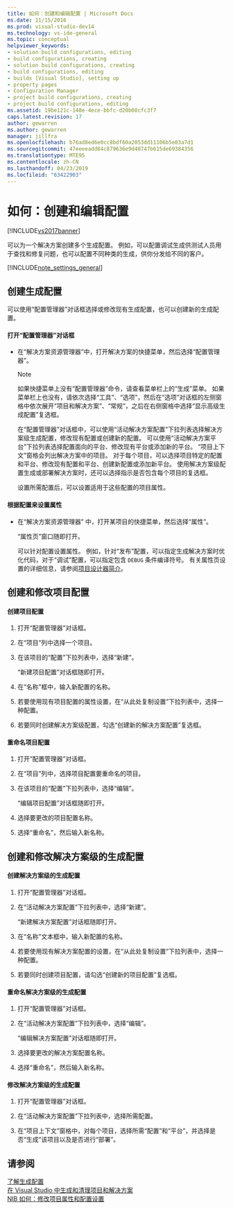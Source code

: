 ```yaml
---
title: 如何：创建和编辑配置 | Microsoft Docs
ms.date: 11/15/2016
ms.prod: visual-studio-dev14
ms.technology: vs-ide-general
ms.topic: conceptual
helpviewer_keywords:
- solution build configurations, editing
- build configurations, creating
- solution build configurations, creating
- build configurations, editing
- builds [Visual Studio], setting up
- property pages
- Configuration Manager
- project build configurations, creating
- project build configurations, editing
ms.assetid: 19be121c-148e-4ece-bbfc-d20b08cfc3f7
caps.latest.revision: 17
author: gewarren
ms.author: gewarren
manager: jillfra
ms.openlocfilehash: b76ad8ed6e0cc8bdf60a2053dd11106b5e03a7d1
ms.sourcegitcommit: 47eeeeadd84c879636e9d48747b615de69384356
ms.translationtype: MTE95
ms.contentlocale: zh-CN
ms.lasthandoff: 04/23/2019
ms.locfileid: "63422903"
---
```

# <a name="how-to-create-and-edit-configurations"></a>如何：创建和编辑配置
[!INCLUDE[vs2017banner](../includes/vs2017banner.md)]

可以为一个解决方案创建多个生成配置。 例如，可以配置调试生成供测试人员用于查找和修复问题，也可以配置不同种类的生成，供你分发给不同的客户。  
  
 [!INCLUDE[note_settings_general](../includes/note-settings-general-md.md)]  
  
## <a name="creating-build-configurations"></a>创建生成配置  
 可以使用“配置管理器”对话框选择或修改现有生成配置，也可以创建新的生成配置。  
  
#### <a name="to-open-the-configuration-manager-dialog-box"></a>打开“配置管理器”对话框  
  
- 在“解决方案资源管理器”中，打开解决方案的快捷菜单，然后选择“配置管理器”。  
  
  > [!NOTE]
  > 如果快捷菜单上没有“配置管理器”命令，请查看菜单栏上的“生成”菜单。 如果菜单栏上也没有，请依次选择“工具”、“选项”，然后在“选项”对话框的左侧窗格中依次展开“项目和解决方案”、“常规”，之后在右侧窗格中选择“显示高级生成配置”复选框。  
  
   在“配置管理器”对话框中，可以使用“活动解决方案配置”下拉列表选择解决方案级生成配置，修改现有配置或创建新的配置。 可以使用“活动解决方案平台”下拉列表选择配置面向的平台、修改现有平台或添加新的平台。 “项目上下文”窗格会列出解决方案中的项目。 对于每个项目，可以选择项目特定的配置和平台、修改现有配置和平台、创建新配置或添加新平台。 使用解决方案级配置生成或部署解决方案时，还可以选择指示是否包含每个项目的复选框。  
  
  设置所需配置后，可以设置适用于这些配置的项目属性。  
  
#### <a name="to-set-properties-based-on-configurations"></a>根据配置来设置属性  
  
- 在“解决方案资源管理器” 中，打开某项目的快捷菜单，然后选择“属性”。  
  
     “属性页”窗口随即打开。  
  
     可以针对配置设置属性。 例如，针对“发布”配置，可以指定生成解决方案时优化代码，对于“调试”配置，可以指定包含 `DEBUG` 条件编译符号。 有关属性页设置的详细信息，请参阅[项目设计器简介](http://msdn.microsoft.com/898dd854-c98d-430c-ba1b-a913ce3c73d7)。  
  
## <a name="creating-and-modifying-project-configurations"></a>创建和修改项目配置  
  
#### <a name="to-create-a-project-configuration"></a>创建项目配置  
  
1. 打开“配置管理器”对话框。  
  
2. 在“项目”列中选择一个项目。  
  
3. 在该项目的“配置”下拉列表中，选择“新建”。  
  
     “新建项目配置”对话框随即打开。  
  
4. 在“名称”框中，输入新配置的名称。  
  
5. 若要使用现有项目配置的属性设置，在“从此处复制设置”下拉列表中，选择一种配置。  
  
6. 若要同时创建解决方案级配置，勾选“创建新的解决方案配置”复选框。  
  
#### <a name="to-rename-a-project-configuration"></a>重命名项目配置  
  
1. 打开“配置管理器”对话框。  
  
2. 在“项目”列中，选择项目配置要重命名的项目。  
  
3. 在该项目的“配置”下拉列表中，选择“编辑”。  
  
     “编辑项目配置”对话框随即打开。  
  
4. 选择要更改的项目配置名称。  
  
5. 选择“重命名”，然后输入新名称。  
  
## <a name="creating-and-modifying-solution-wide-build-configurations"></a>创建和修改解决方案级的生成配置  
  
#### <a name="to-create-a-solution-wide-build-configuration"></a>创建解决方案级的生成配置  
  
1. 打开“配置管理器”对话框。  
  
2. 在“活动解决方案配置”下拉列表中，选择“新建”。  
  
     “新建解决方案配置”对话框随即打开。  
  
3. 在“名称”文本框中，输入新配置的名称。  
  
4. 若要使用现有解决方案配置的设置，在“从此处复制设置”下拉列表中，选择一种配置。  
  
5. 若要同时创建项目配置，请勾选“创建新的项目配置”复选框。  
  
#### <a name="to-rename-a-solution-wide-build-configuration"></a>重命名解决方案级的生成配置  
  
1. 打开“配置管理器”对话框。  
  
2. 在“活动解决方案配置”下拉列表中，选择“编辑”。  
  
     “编辑解决方案配置”对话框随即打开。  
  
3. 选择要更改的解决方案配置名称。  
  
4. 选择“重命名”，然后输入新名称。  
  
#### <a name="to-modify-a-solution-wide-build-configuration"></a>修改解决方案级的生成配置  
  
1. 打开“配置管理器”对话框。  
  
2. 在“活动解决方案配置”下拉列表中，选择所需配置。  
  
3. 在“项目上下文”窗格中，对每个项目，选择所需“配置”和“平台”，并选择是否“生成”该项目以及是否进行“部署”。  
  
## <a name="see-also"></a>请参阅  
 [了解生成配置](../ide/understanding-build-configurations.md)   
 [在 Visual Studio 中生成和清理项目和解决方案](../ide/building-and-cleaning-projects-and-solutions-in-visual-studio.md)   
 [NIB 如何：修改项目属性和配置设置](http://msdn.microsoft.com/e7184bc5-2f2b-4b4f-aa9a-3ecfcbc48b67)
